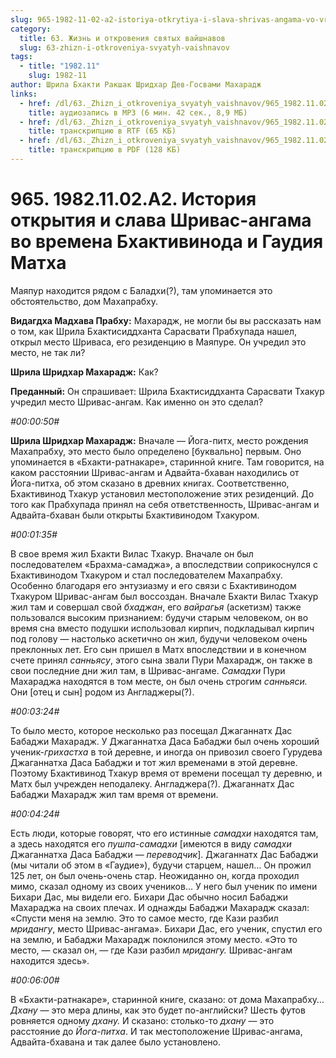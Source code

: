 ```yaml
---
slug: 965-1982-11-02-a2-istoriya-otkrytiya-i-slava-shrivas-angama-vo-vremena-bhaktivinoda-i-gaudiya-matha
category:
  title: 63. Жизнь и откровения святых вайшнавов
  slug: 63-zhizn-i-otkroveniya-svyatyh-vaishnavov
tags:
  - title: "1982.11"
    slug: 1982-11
author: Шрила Бхакти Ракшак Шридхар Дев-Госвами Махарадж
links:
  - href: /dl/63._Zhizn_i_otkroveniya_svyatyh_vaishnavov/965_1982.11.02.A2_SridharMj_Istorija_otkrytija_i_slava_Shrivas-angama_vo_vremena_Bhaktivinoda_i_Gaudija_Matha.mp3
    title: аудиозапись в MP3 (6 мин. 42 сек., 8,9 МБ)
  - href: /dl/63._Zhizn_i_otkroveniya_svyatyh_vaishnavov/965_1982.11.02.A2_SridharMj_Istorija_otkrytija_i_slava_Shrivas-angama_vo_vremena_Bhaktivinoda_i_Gaudija_Matha.rtf
    title: транскрипцию в RTF (65 КБ)
  - href: /dl/63._Zhizn_i_otkroveniya_svyatyh_vaishnavov/965_1982.11.02.A2_SridharMj_Istorija_otkrytija_i_slava_Shrivas-angama_vo_vremena_Bhaktivinoda_i_Gaudija_Matha.pdf
    title: транскрипцию в PDF (128 КБ)
---
```


# 965. 1982.11.02.A2. История открытия и слава Шривас-ангама во времена Бхактивинода и Гаудия Матха

Маяпур находится рядом с Баладхи(?), там упоминается это обстоятельство, дом Махапрабху.

**Видагдха Мадхава Прабху:** Махарадж, не могли бы вы рассказать нам о том, как Шрила Бхактисиддханта Сарасвати Прабхупада нашел, открыл место Шриваса, его резиденцию в Маяпуре. Он учредил это место, не так ли?

**Шрила Шридхар Махарадж:** Как?

**Преданный:** Он спрашивает: Шрила Бхактисиддханта Сарасвати Тхакур учредил место Шривас-ангам. Как именно он это сделал?

*#00:00:50#*

**Шрила Шридхар Махарадж:** Вначале — Йога-питх, место рождения Махапрабху, это место было определено [буквально] первым. Оно упоминается в «Бхакти-ратнакаре», старинной книге. Там говорится, на каком расстоянии Шривас-ангам и Адвайта-бхаван находились от Йога-питха, об этом сказано в древних книгах. Соответственно, Бхактивинод Тхакур установил местоположение этих резиденций. До того как Прабхупада принял на себя ответственность, Шривас-ангам и Адвайта-бхаван были открыты Бхактивинодом Тхакуром.

*#00:01:35#*

В свое время жил Бхакти Вилас Тхакур. Вначале он был последователем «Брахма-самаджа», а впоследствии соприкоснулся с Бхактивинодом Тхакуром и стал последователем Махапрабху. Особенно благодаря его энтузиазму и его связи с Бхактивинодом Тхакуром Шривас-ангам был воссоздан. Вначале Бхакти Вилас Тхакур жил там и совершал свой *бхаджан*, его *вайрагья* (аскетизм) также пользовался высоким признанием: будучи старым человеком, он во время сна вместо подушки использовал кирпич, подкладывал кирпич под голову — настолько аскетично он жил, будучи человеком очень преклонных лет. Его сын пришел в Матх впоследствии и в конечном счете принял *санньясу*, этого сына звали Пури Махарадж, он также в свои последние дни жил там, в Шривас-ангаме. *Самадхи* Пури Махараджа находятся в том месте, он был очень строгим *санньяси.* Они [отец и сын] родом из Англаджеры(?).

*#00:03:24#*

То было место, которое несколько раз посещал Джаганнатх Дас Бабаджи Махарадж. У Джаганнатха Даса Бабаджи был очень хороший ученик-*грихастха* в той деревне, и иногда он привозил своего Гурудева Джаганнатха Даса Бабаджи и тот жил временами в этой деревне. Поэтому Бхактивинод Тхакур время от времени посещал ту деревню, и Матх был учрежден неподалеку. Англаджера(?). Джаганнатх Дас Бабаджи Махарадж жил там время от времени.

*#00:04:24#*

Есть люди, которые говорят, что его истинные *самадхи* находятся там, а здесь находятся его *пушпа-самадхи* [имеются в виду *самадхи* Джаганнатха Даса Бабаджи — *переводчик*]. Джаганнатх Дас Бабаджи (мы читали об этом в «Гаудие»), будучи старцем, нашел… Он прожил 125 лет, он был очень-очень стар. Неожиданно он, когда проходил мимо, сказал одному из своих учеников… У него был ученик по имени Бихари Дас, мы видели его. Бихари Дас обычно носил Бабаджи Махараджа на своих плечах. И однажды Бабаджи Махарадж сказал: «Спусти меня на землю. Это то самое место, где Кази разбил *мридангу*, место Шривас-ангама». Бихари Дас, его ученик, спустил его на землю, и Бабаджи Махарадж поклонился этому место. «Это то место, — сказал он, — где Кази разбил *мридангу.* Шривас-ангам находится здесь».

*#00:06:00#*

В «Бхакти-ратнакаре», старинной книге, сказано: от дома Махапрабху… *Дхану* — это мера длины, как это будет по-английски? Шесть футов ровняется одному *дхану.* И сказано: столько-то *дхану* — это расстояние до *Йога-питха*. И так местоположение Шривас-ангама, Адвайта-бхавана и так далее было установлено.

